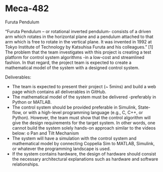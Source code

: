 # Meca-482
Furuta Pendulum

“Furuta Pendulum – or rotational inverted pendulum- consists of a driven arm which rotates in the
horizontal plane and a pendulum attached to that arm which is free to rotate in the vertical plane. It was
invented in 1992 at Tokyo Institute of Technology by Katsuhisa Furuta and his colleagues.” [1] The
problem that the team investigates with this project is creating a test platform for control system
algorithms -in a low-cost and streamlined fashion. In that regard, the project team is expected to create
a mathematical model of the system with a designed control system.

Deliverables:
- The team is expected to present their project (~ 5mins) and build a web page which contains all
  deliverables in GitHub.
- The mathematical model of the system must be delivered -preferably in Python or MATLAB.
- The control system should be provided preferable in Simulink, State-flow, or with a high-level
  programming language (e.g., C, C++, or Python). However, the team must show that the control
  algorithm will give the design requirements for the target system. In other words, one cannot
  build the system solely hands-on approach similar to the videos below:
  o Pan and Tilt Mechanism
- The system will have a simulation with the control system and mathematical model by
  connecting Coppelia Sim to MATLAB, Simulink, or whatever the programming landscape is used.
- If the system contains hardware, the design of hardware should consist the necessary
  architectural explanations such as hardware and software relationships.

